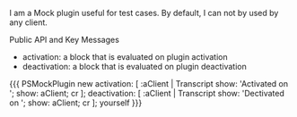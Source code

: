 I am a Mock plugin useful for test cases. By default, I can not by used by any client.

Public API and Key Messages

- activation: a block that is evaluated on plugin activation
- deactivation: a block that is evaluated on plugin deactivation

{{{
PSMockPlugin new
	activation: [ :aClient | Transcript show: 'Activated on '; show: aClient; cr ];
	deactivation: [ :aClient | Transcript show: 'Dectivated on '; show: aClient; cr ];
	yourself
}}}
